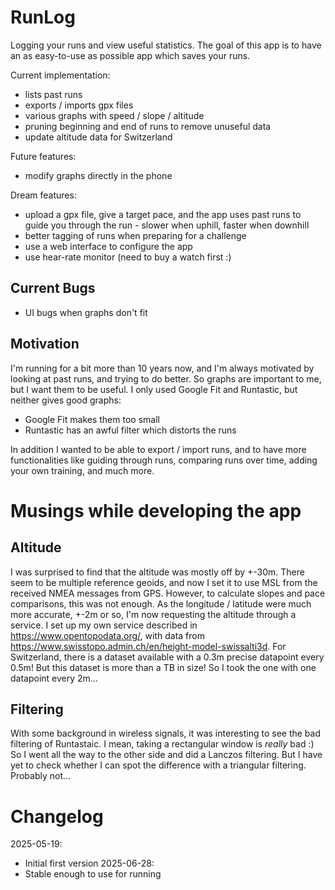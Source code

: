 # RunLog

Logging your runs and view useful statistics.
The goal of this app is to have an as easy-to-use as possible app which
saves your runs.

Current implementation:
- lists past runs
- exports / imports gpx files
- various graphs with speed / slope / altitude
- pruning beginning and end of runs to remove unuseful data
- update altitude data for Switzerland

Future features:
- modify graphs directly in the phone

Dream features:
- upload a gpx file, give a target pace, and the app uses past runs to guide you
through the run - slower when uphill, faster when downhill
- better tagging of runs when preparing for a challenge
- use a web interface to configure the app
- use hear-rate monitor (need to buy a watch first :)

## Current Bugs

- UI bugs when graphs don't fit

## Motivation

I'm running for a bit more than 10 years now, and I'm always motivated by looking
at past runs, and trying to do better.
So graphs are important to me, but I want them to be useful.
I only used Google Fit and Runtastic, but neither gives good graphs:
- Google Fit makes them too small
- Runtastic has an awful filter which distorts the runs

In addition I wanted to be able to export / import runs, and to have more functionalities
like guiding through runs, comparing runs over time, adding your own training, and much more.

# Musings while developing the app

## Altitude

I was surprised to find that the altitude was mostly off by +-30m.
There seem to be multiple reference geoids, and now I set it to use
MSL from the received NMEA messages from GPS.
However, to calculate slopes and pace comparisons, this was not enough.
As the longitude / latitude were much more accurate, +-2m or so, I'm now
requesting the altitude through a service.
I set up my own service described in https://www.opentopodata.org/, with
data from https://www.swisstopo.admin.ch/en/height-model-swissalti3d.
For Switzerland, there is a dataset available with a 0.3m precise datapoint
every 0.5m!
But this dataset is more than a TB in size!
So I took the one with one datapoint every 2m...

## Filtering

With some background in wireless signals, it was interesting to see
the bad filtering of Runtastaic.
I mean, taking a rectangular window is _really_ bad :)
So I went all the way to the other side and did a Lanczos filtering.
But I have yet to check whether I can spot the difference with a triangular filtering.
Probably not...

# Changelog

2025-05-19:
- Initial first version
2025-06-28:
- Stable enough to use for running